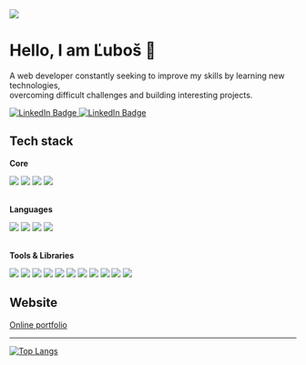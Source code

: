 
<img src='https://firebasestorage.googleapis.com/v0/b/portfolio-56b39.appspot.com/o/portfolio%2Fgithub%2Fgithub-profile-banner.png?alt=media&token=b2ef0b46-3a5e-4d06-b35e-a0e49ff5fba1'/>

# Hello, I am Ľuboš :wave:
A web developer constantly seeking to improve my skills by learning new technologies, <br/> overcoming difficult challenges and building interesting projects.

  <div>
  <a href='https://www.linkedin.com/in/lubos-garancovsky' target='_blank'>
    <img src="https://img.shields.io/badge/LinkedIn-blue?style=for-the-badge&logo=linkedin&logoColor=white" alt="LinkedIn Badge"/>
  </a>
  <a href='mailto:lubos.garancovsky@gmail.com' target='_blank'>
    <img src="https://img.shields.io/badge/Gmail-EA4335.svg?style=for-the-badge&logo=Gmail&logoColor=white" alt="LinkedIn Badge"/>
  </a>

  </div>

## Tech stack

**Core**
<div>
  <img src="https://img.shields.io/badge/Next.js-000000.svg?style=for-the-badge&logo=nextdotjs&logoColor=white"/>
  <img src="https://img.shields.io/badge/React-61DAFB.svg?style=for-the-badge&logo=React&logoColor=black"/>
  <img src="https://img.shields.io/badge/Tailwind%20CSS-06B6D4.svg?style=for-the-badge&logo=Tailwind-CSS&logoColor=white" />
  <img src="https://img.shields.io/badge/Spring%20Boot-6DB33F.svg?style=for-the-badge&logo=Spring-Boot&logoColor=white"/>
</div>
<br/>

**Languages**
<div>
  <img src="https://img.shields.io/badge/JavaScript-F7DF1E.svg?style=for-the-badge&logo=JavaScript&logoColor=black"/>
  <img src="https://img.shields.io/badge/TypeScript-3178C6.svg?style=for-the-badge&logo=TypeScript&logoColor=white"/>
  <img src="https://img.shields.io/badge/Java-ED8B00?style=for-the-badge&logo=openjdk&logoColor=white" />
  <img src="https://img.shields.io/badge/Python-3776AB.svg?style=for-the-badge&logo=Python&logoColor=white" />
</div>
<br/>

**Tools & Libraries**
<div>
  <img src="https://img.shields.io/badge/Spring%20Security-6DB33F.svg?style=for-the-badge&logo=Spring-Security&logoColor=white" />
  <img src="https://img.shields.io/badge/Redux-764ABC.svg?style=for-the-badge&logo=Redux&logoColor=white" />
  <img src="https://img.shields.io/badge/Jest-C21325.svg?style=for-the-badge&logo=Jest&logoColor=white" />
  <img src="https://img.shields.io/badge/i18next-26A69A.svg?style=for-the-badge&logo=i18next&logoColor=white" />
  <img src="https://img.shields.io/badge/rollup.js-EC4A3F.svg?style=for-the-badge&logo=rollupdotjs&logoColor=white" />
  <img src="https://img.shields.io/badge/Axios-5A29E4.svg?style=for-the-badge&logo=Axios&logoColor=white" />
  <img src="https://img.shields.io/badge/Storybook-FF4785.svg?style=for-the-badge&logo=Storybook&logoColor=white" />
  <img src="https://img.shields.io/badge/Firebase-FFCA28.svg?style=for-the-badge&logo=Firebase&logoColor=black" />
  <img src="https://img.shields.io/badge/Express-000000.svg?style=for-the-badge&logo=Express&logoColor=white" />
  <img src="https://img.shields.io/badge/Knex.js-D26B38.svg?style=for-the-badge&logo=knexdotjs&logoColor=white" />
  <img src="https://img.shields.io/badge/Figma-F24E1E.svg?style=for-the-badge&logo=Figma&logoColor=white"/>
</div>

## Website
<div>  
  <a href='https://lubosgarancovsky.github.io/v2/' target='_blank'>
     Online portfolio
  </a>
</div>

<hr/>

[![Top Langs](https://github-readme-stats.vercel.app/api/top-langs/?username=lubosgarancovsky&theme=radical&layout=compact)](https://github.com/anuraghazra/github-readme-stats)

